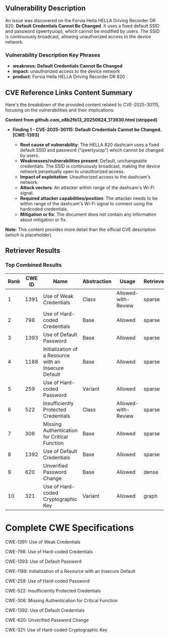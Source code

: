 ## Vulnerability Description
An issue was discovered on the Forvia Hella HELLA Driving Recorder DR 820. **Default Credentials Cannot Be Changed**. It uses a fixed default SSID and password (qwertyuiop), which cannot be modified by users. The SSID is continuously broadcast, allowing unauthorized access to the device network.

### Vulnerability Description Key Phrases
- **weakness:** **Default Credentials Cannot Be Changed**
- **impact:** unauthorized access to the device network
- **product:** Forvia Hella HELLA Driving Recorder DR 820

## CVE Reference Links Content Summary
Here's the breakdown of the provided content related to CVE-2025-30115, focusing on the vulnerabilities and their implications:

**Content from github.com_e8b2fb13_20250624_173930.html (stripped)**

*   **Finding 1 - CVE-2025-30115: Default Credentials Cannot be Changed. \[CWE-1393]**

    *   **Root cause of vulnerability**: The HELLA 820 dashcam uses a fixed default SSID and password ("qwertyuiop") which cannot be changed by users.
    *   **Weaknesses/vulnerabilities present**: Default, unchangeable credentials. The SSID is continuously broadcast, making the device network perpetually open to unauthorized access.
    *   **Impact of exploitation**: Unauthorized access to the dashcam's network.
    *   **Attack vectors**: An attacker within range of the dashcam's Wi-Fi signal.
    *   **Required attacker capabilities/position**: The attacker needs to be within range of the dashcam's Wi-Fi signal to connect using the hardcoded credentials.
    *   **Mitigation or fix**: The document does not contain any information about mitigation or fix.

**Note**: This content provides more detail than the official CVE description (which is placeholder).

## Retriever Results

### Top Combined Results

| Rank | CWE ID | Name | Abstraction | Usage  | Retrievers | Individual Scores |
|------|--------|------|-------------|-------|------------|-------------------|
| 1 | 1391 | Use of Weak Credentials | Class | Allowed-with-Review | sparse | 0.283 |
| 2 | 798 | Use of Hard-coded Credentials | Base | Allowed | sparse | 0.277 |
| 3 | 1393 | Use of Default Password | Base | Allowed | sparse | 0.275 |
| 4 | 1188 | Initialization of a Resource with an Insecure Default | Base | Allowed | sparse | 0.267 |
| 5 | 259 | Use of Hard-coded Password | Variant | Allowed | sparse | 0.256 |
| 6 | 522 | Insufficiently Protected Credentials | Class | Allowed-with-Review | sparse | 0.253 |
| 7 | 306 | Missing Authentication for Critical Function | Base | Allowed | sparse | 0.252 |
| 8 | 1392 | Use of Default Credentials | Base | Allowed | sparse | 0.249 |
| 9 | 620 | Unverified Password Change | Base | Allowed | dense | 0.481 |
| 10 | 321 | Use of Hard-coded Cryptographic Key | Variant | Allowed | graph | 0.002 |



# Complete CWE Specifications

CWE-1391: Use of Weak Credentials

CWE-798: Use of Hard-coded Credentials

CWE-1393: Use of Default Password

CWE-1188: Initialization of a Resource with an Insecure Default

CWE-259: Use of Hard-coded Password

CWE-522: Insufficiently Protected Credentials

CWE-306: Missing Authentication for Critical Function

CWE-1392: Use of Default Credentials

CWE-620: Unverified Password Change

CWE-321: Use of Hard-coded Cryptographic Key